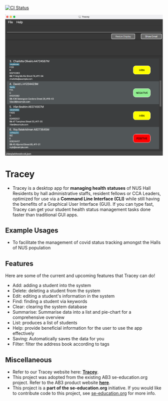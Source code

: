 [![CI Status](https://github.com/se-edu/addressbook-level3/workflows/Java%20CI/badge.svg)](https://github.com/AY2122S2-CS2103T-T12-3/tp/actions)

![Ui](docs/images/Ui.png)

# Tracey

* Tracey is a desktop app for **managing health statuses** of NUS Hall Residents by hall administrative staffs, resident fellows or CCA Leaders, optimized for use via a **Command Line Interface (CLI)** while still having the benefits of a Graphical User Interface (GUI). If you can type fast, Tracey can get your student health status management tasks done faster than traditional GUI apps.

## Example Usages
* To facilitate the management of covid status tracking amongst the Halls of NUS population

## Features
Here are some of the current and upcoming features that Tracey can do!
* Add: adding a student into the system
* Delete: deleting a student from the system
* Edit: editing a student's information in the system
* Find: finding a student via keywords
* Clear: clearing the system database
* Summarise: Summarise data into a list and pie-chart for a comprehensive overview
* List: produces a list of students
* Help: provide beneficial information for the user to use the app effectively
* Saving: Automatically saves the data for you
* Filter: filter the address book according to tags

## Miscellaneous

* Refer to our Tracey website here: **[Tracey](https://ay2122s2-cs2103t-t12-3.github.io/tp/)**.
* This project was adopted from the existing AB3 se-education.org project. Refer to the AB3 product website **[here](https://se-education.org/addressbook-level3/)**.
* This project is a **part of the se-education.org** initiative. If you would like to contribute code to this project, see [se-education.org](https://se-education.org#https://se-education.org/#contributing) for more info.
